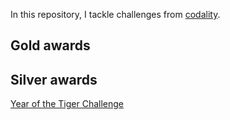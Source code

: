 In this repository, I tackle challenges from [codality](https://app.codility.com/programmers/challenges/).

## Gold awards

## Silver awards
[Year of the Tiger Challenge](https://app.codility.com/cert/view/certFP7842-3SRWGXP94893VSSF/)
